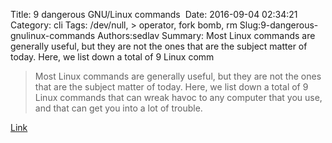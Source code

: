 Title: 9 dangerous GNU/Linux commands 
Date: 2016-09-04 02:34:21
Category: cli
Tags: /dev/null, &gt; operator, fork bomb, rm
Slug:9-dangerous-gnulinux-commands
Authors:sedlav
Summary: Most Linux commands are generally useful, but they are not the ones that are the subject matter of today. Here, we list down a total of 9 Linux comm

> Most Linux commands are generally useful, but they are not the ones that are the subject matter of today. Here, we list down a total of 9 Linux commands that can wreak havoc to any computer that you use, and that can get you into a lot of trouble.

[Link](http://www.techworm.net/2016/09/9-dangerous-linux-commands-never-execute-computer.html)
